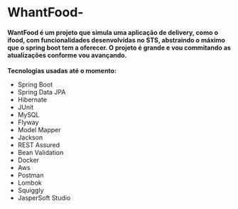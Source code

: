 # WhantFood-

<h4>WantFood é um projeto que simula uma aplicação de delivery, como o ifood, com funcionalidades desenvolvidas no STS,
  abstraindo o máximo que o spring boot tem a oferecer. O projeto é grande e vou commitando as atualizações conforme vou avançando.</h4>

<strong>Tecnologias usadas até o momento:</strong>
<ul>
  <li>Spring Boot</li>
  <li>Spring Data JPA</li>
  <li>Hibernate</li>
  <li>JUnit</li>
  <li>MySQL</li>
  <li>Flyway</li>
  <li>Model Mapper</li>
  <li>Jackson</li>
  <li>REST Assured</li>
  <li>Bean Validation</li>
  <li>Docker</li>
  <li>Aws</li>
  <li>Postman</li>
  <li>Lombok</li>
  <li>Squiggly</li>
  <li>JasperSoft Studio</li>
</ul>
